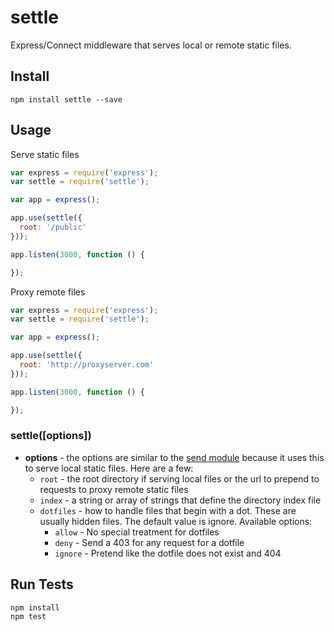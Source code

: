 # settle

Express/Connect middleware that serves local or remote static files. 

## Install

```
npm install settle --save
```

## Usage

Serve static files

```js
var express = require('express');
var settle = require('settle');

var app = express();

app.use(settle({
  root: '/public'
}));

app.listen(3000, function () {

});
```

Proxy remote files

```js
var express = require('express');
var settle = require('settle');

var app = express();

app.use(settle({
  root: 'http://proxyserver.com'
}));

app.listen(3000, function () {

});
```

### settle([options])

* **options** - the options are similar to the [send module]() because it uses this to serve local static files. Here are a few:
  * `root` - the root directory if serving local files or the url to prepend to requests to proxy remote static files
  * `index` - a string or array of strings that define the directory index file
  * `dotfiles` - how to handle files that begin with a dot. These are usually hidden files. The default value is ignore. Available options:
    * `allow` - No special treatment for dotfiles
    * `deny` - Send a 403 for any request for a dotfile
    * `ignore` - Pretend like the dotfile does not exist and 404
  



## Run Tests

```
npm install
npm test
```
